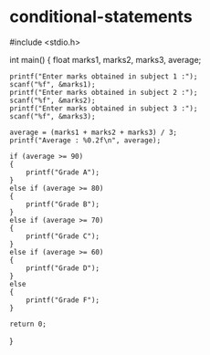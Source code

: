 # conditional-statements
#include <stdio.h>

int main()
{
    float marks1, marks2, marks3, average;

    printf("Enter marks obtained in subject 1 :");
    scanf("%f", &marks1);
    printf("Enter marks obtained in subject 2 :");
    scanf("%f", &marks2);
    printf("Enter marks obtained in subject 3 :");
    scanf("%f", &marks3);

    average = (marks1 + marks2 + marks3) / 3;
    printf("Average : %0.2f\n", average);

    if (average >= 90)
    {
        printf("Grade A");
    }
    else if (average >= 80)
    {
        printf("Grade B");
    }
    else if (average >= 70)
    {
        printf("Grade C");
    }
    else if (average >= 60)
    {
        printf("Grade D");
    }
    else
    {
        printf("Grade F");
    }

    return 0;
}
